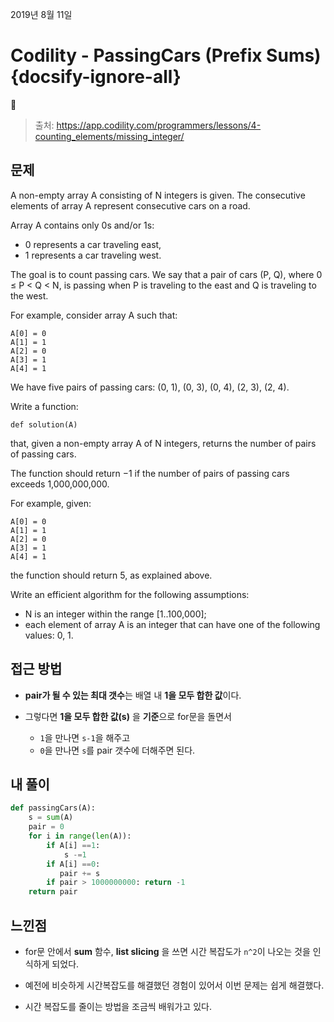2019년 8월 11일

# Codility  - PassingCars  (Prefix Sums) {docsify-ignore-all}

> 출처: https://app.codility.com/programmers/lessons/4-counting_elements/missing_integer/

## 문제

A non-empty array A consisting of N integers is given. The consecutive elements of array A represent consecutive cars on a road.

Array A contains only 0s and/or 1s:

- 0 represents a car traveling east,
- 1 represents a car traveling west.

The goal is to count passing cars. We say that a pair of cars (P, Q), where 0 ≤ P < Q < N, is passing when P is traveling to the east and Q is traveling to the west.

For example, consider array A such that:

    A[0] = 0
    A[1] = 1
    A[2] = 0
    A[3] = 1
    A[4] = 1

We have five pairs of passing cars: (0, 1), (0, 3), (0, 4), (2, 3), (2, 4).

Write a function:

`def solution(A)`

that, given a non-empty array A of N integers, returns the number of pairs of passing cars.

The function should return −1 if the number of pairs of passing cars exceeds 1,000,000,000.

For example, given:

    A[0] = 0
    A[1] = 1
    A[2] = 0
    A[3] = 1
    A[4] = 1

the function should return 5, as explained above.

Write an efficient algorithm for the following assumptions:

- N is an integer within the range [1..100,000];
- each element of array A is an integer that can have one of the following values: 0, 1.

## 접근 방법

- **pair가 될 수 있는 최대 갯수**는 배열 내 **1을 모두 합한 값**이다.

- 그렇다면 **1을 모두 합한 값(s)** 을 **기준**으로 for문을 돌면서
    - `1`을 만나면 `s-1`을 해주고
    - `0`을 만나면 `s`를 pair 갯수에 더해주면 된다.

## 내 풀이

```python
def passingCars(A):
    s = sum(A)
    pair = 0
    for i in range(len(A)):
        if A[i] ==1:
            s -=1
        if A[i] ==0:
           pair += s
        if pair > 1000000000: return -1
    return pair
```

## 느낀점

- for문 안에서 **sum** 함수, **list slicing** 을 쓰면 시간 복잡도가 `n^2`이 나오는 것을 인식하게 되었다.

- 예전에 비슷하게 시간복잡도를 해결했던 경험이 있어서 이번 문제는 쉽게 해결했다.

- 시간 복잡도를 줄이는 방법을 조금씩 배워가고 있다.
